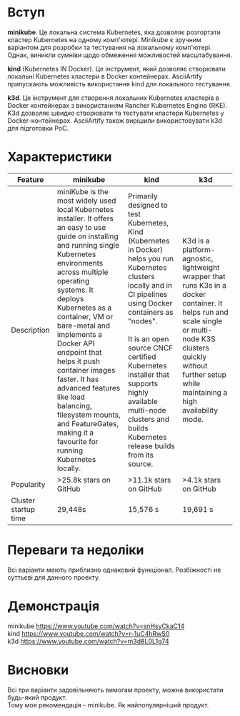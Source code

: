 # Вступ

**minikube**. Це локальна система Kubernetes, яка дозволяє розгортати кластер Kubernetes на одному комп'ютері. Minikube є зручним варіантом для розробки та тестування на локальному комп'ютері. Однак, виникли сумніви щодо обмеження можливостей масштабування.

**kind** (Kubernetes IN Docker). Це інструмент, який дозволяє створювати локальні Kubernetes кластери в Docker контейнерах. AsciiArtify припускають можливість використання kind для локального тестування.

**k3d**. Це інструмент для створення локальних Kubernetes кластерів в Docker контейнерах з використанням Rancher Kubernetes Engine (RKE). K3d дозволяє швидко створювати та тестувати кластери Kubernetes у Docker-контейнерах. AsciiArtify також вирішили використовувати k3d для підготовки PoC.

# Характеристики

| Feature              | minikube                                                                                                                                                                                                                                                                                                                                                                                                                                                                 | kind                                                                                                                                                                                                                                                                                                                                          | k3d                                                                                                                                                                                                                     |
| -------------------- | ------------------------------------------------------------------------------------------------------------------------------------------------------------------------------------------------------------------------------------------------------------------------------------------------------------------------------------------------------------------------------------------------------------------------------------------------------------------------ | --------------------------------------------------------------------------------------------------------------------------------------------------------------------------------------------------------------------------------------------------------------------------------------------------------------------------------------------- | ----------------------------------------------------------------------------------------------------------------------------------------------------------------------------------------------------------------------- |
| Description          | miniKube is the most widely used local Kubernetes installer. It offers an easy to use guide on installing and running single Kubernetes environments across multiple operating systems. It deploys Kubernetes as a container, VM or bare-metal and implements a Docker API endpoint that helps it push container images faster. It has advanced features like load balancing, filesystem mounts, and FeatureGates, making it a favourite for running Kubernetes locally. | Primarily designed to test Kubernetes, Kind (Kubernetes in Docker) helps you run Kubernetes clusters locally and in CI pipelines using Docker containers as "nodes".<br><br>It is an open source CNCF certified Kubernetes installer that supports highly available multi-node clusters and builds Kubernetes release builds from its source. | K3d is a platform-agnostic, lightweight wrapper that runs K3s in a docker container. It helps run and scale single or multi-node K3S clusters quickly without further setup while maintaining a high availability mode. |
| Popularity           | \>25.8k stars on GitHub                                                                                                                                                                                                                                                                                                                                                                                                                                                  | \>11.1k stars on GitHub                                                                                                                                                                                                                                                                                                                       | \>4.1k stars on GitHub                                                                                                                                                                                                  |
| Cluster startup time | 29,448s                                                                                                                                                                                                                                                                                                                                                                                                                                                                  | 15,576 s                                                                                                                                                                                                                                                                                                                                      | 19,691 s                                                                                                                                                                                                                |

# Переваги та недоліки
Всі варіанти мають приблизно однаковий функціонал. Розбіжності не суттьєві для данного проекту.

# Демонстрація

minikube https://www.youtube.com/watch?v=snHsyCkaC14 \
kind https://www.youtube.com/watch?v=r-1uC4hRwS0 \
k3d https://www.youtube.com/watch?v=m3d8L0L1g74 

# Висновки

Всі три варіанти задовільняють вимогам проекту, можна використати будь-який продукт. \
Тому моя рекомендація - minikube. Як найпопулярніший продукт.